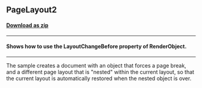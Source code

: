 ## PageLayout2
#### [Download as zip](https://grapecity.github.io/DownGit/#/home?url=https://github.com/GrapeCity/ComponentOne-WinForms-Samples/tree/master/NetFramework\PrintDocument\CS\PageLayout2)
____
#### Shows how to use the LayoutChangeBefore property of RenderObject.
____
The sample creates a document with an object that forces a page break, and a different page layout that is "nested" within the current layout, 
so that the current layout is automatically restored when the nested object is over.
